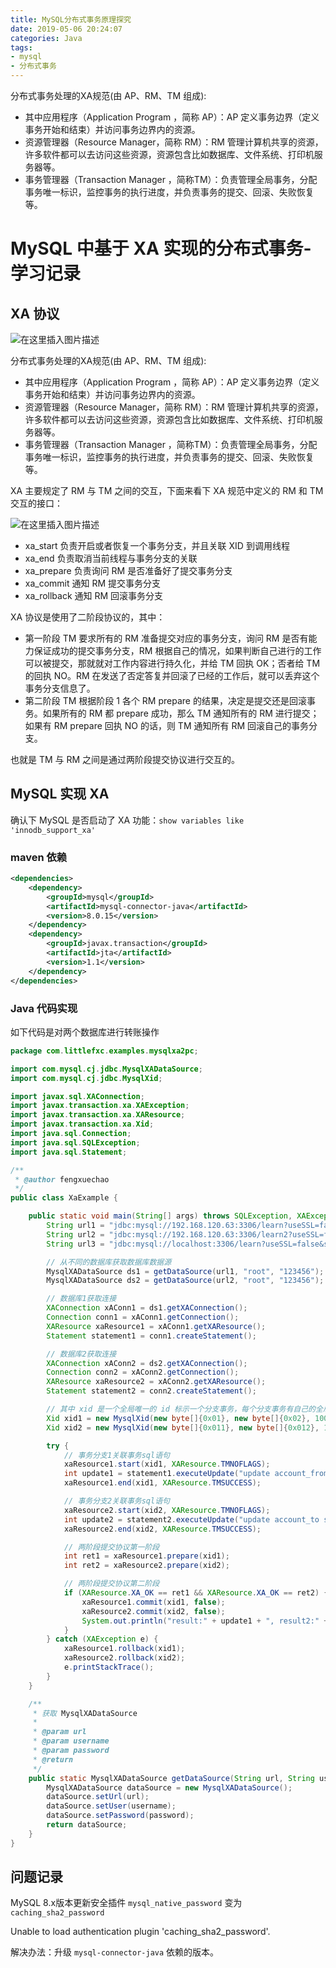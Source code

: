 ```yaml
---
title: MySQL分布式事务原理探究
date: 2019-05-06 20:24:07
categories: Java
tags:
- mysql
- 分布式事务
---
```


分布式事务处理的XA规范(由 AP、RM、TM 组成):

- 其中应用程序（Application Program ，简称 AP）：AP 定义事务边界（定义事务开始和结束）并访问事务边界内的资源。
- 资源管理器（Resource Manager，简称 RM）：RM 管理计算机共享的资源，许多软件都可以去访问这些资源，资源包含比如数据库、文件系统、打印机服务器等。
- 事务管理器（Transaction Manager ，简称TM）：负责管理全局事务，分配事务唯一标识，监控事务的执行进度，并负责事务的提交、回滚、失败恢复等。

<!-- more -->

# MySQL 中基于 XA 实现的分布式事务-学习记录

## XA 协议

![在这里插入图片描述](https://img-blog.csdnimg.cn/20190214135801720.png?x-oss-process=image/watermark,type_ZmFuZ3poZW5naGVpdGk,shadow_10,text_aHR0cHM6Ly9ibG9nLmNzZG4ubmV0L0xpdHRsZV9meGM=,size_16,color_FFFFFF,t_70)

分布式事务处理的XA规范(由 AP、RM、TM 组成):

- 其中应用程序（Application Program ，简称 AP）：AP 定义事务边界（定义事务开始和结束）并访问事务边界内的资源。
- 资源管理器（Resource Manager，简称 RM）：RM 管理计算机共享的资源，许多软件都可以去访问这些资源，资源包含比如数据库、文件系统、打印机服务器等。
- 事务管理器（Transaction Manager ，简称TM）：负责管理全局事务，分配事务唯一标识，监控事务的执行进度，并负责事务的提交、回滚、失败恢复等。

XA 主要规定了 RM 与 TM 之间的交互，下面来看下 XA 规范中定义的 RM 和 TM 交互的接口：

![在这里插入图片描述](https://img-blog.csdnimg.cn/2019021413581599.png?x-oss-process=image/watermark,type_ZmFuZ3poZW5naGVpdGk,shadow_10,text_aHR0cHM6Ly9ibG9nLmNzZG4ubmV0L0xpdHRsZV9meGM=,size_16,color_FFFFFF,t_70)

- xa_start 负责开启或者恢复一个事务分支，并且关联 XID 到调用线程
- xa_end 负责取消当前线程与事务分支的关联
- xa_prepare 负责询问 RM 是否准备好了提交事务分支
- xa_commit 通知 RM 提交事务分支
- xa_rollback 通知 RM 回滚事务分支

XA 协议是使用了二阶段协议的，其中：

- 第一阶段 TM 要求所有的 RM 准备提交对应的事务分支，询问 RM 是否有能力保证成功的提交事务分支，RM 根据自己的情况，如果判断自己进行的工作可以被提交，那就就对工作内容进行持久化，并给 TM 回执 OK；否者给 TM 的回执 NO。RM 在发送了否定答复并回滚了已经的工作后，就可以丢弃这个事务分支信息了。
- 第二阶段 TM 根据阶段 1 各个 RM prepare 的结果，决定是提交还是回滚事务。如果所有的 RM 都 prepare 成功，那么 TM 通知所有的 RM 进行提交；如果有 RM prepare 回执 NO 的话，则 TM 通知所有 RM 回滚自己的事务分支。

也就是 TM 与 RM 之间是通过两阶段提交协议进行交互的。

## MySQL 实现 XA

确认下 MySQL 是否启动了 XA 功能：`show variables like 'innodb_support_xa'`

### maven 依赖

```xml
<dependencies>
    <dependency>
        <groupId>mysql</groupId>
        <artifactId>mysql-connector-java</artifactId>
        <version>8.0.15</version>
    </dependency>
    <dependency>
        <groupId>javax.transaction</groupId>
        <artifactId>jta</artifactId>
        <version>1.1</version>
    </dependency>
</dependencies>
```

### Java 代码实现

如下代码是对两个数据库进行转账操作

```java
package com.littlefxc.examples.mysqlxa2pc;

import com.mysql.cj.jdbc.MysqlXADataSource;
import com.mysql.cj.jdbc.MysqlXid;

import javax.sql.XAConnection;
import javax.transaction.xa.XAException;
import javax.transaction.xa.XAResource;
import javax.transaction.xa.Xid;
import java.sql.Connection;
import java.sql.SQLException;
import java.sql.Statement;

/**
 * @author fengxuechao
 */
public class XaExample {

    public static void main(String[] args) throws SQLException, XAException {
        String url1 = "jdbc:mysql://192.168.120.63:3306/learn?useSSL=false&serverTimezone=UTC";
        String url2 = "jdbc:mysql://192.168.120.63:3306/learn2?useSSL=false&serverTimezone=UTC";
        String url3 = "jdbc:mysql://localhost:3306/learn?useSSL=false&serverTimezone=UTC";

        // 从不同的数据库获取数据库数据源
        MysqlXADataSource ds1 = getDataSource(url1, "root", "123456");
        MysqlXADataSource ds2 = getDataSource(url2, "root", "123456");

        // 数据库1获取连接
        XAConnection xAConn1 = ds1.getXAConnection();
        Connection conn1 = xAConn1.getConnection();
        XAResource xaResource1 = xAConn1.getXAResource();
        Statement statement1 = conn1.createStatement();

        // 数据库2获取连接
        XAConnection xAConn2 = ds2.getXAConnection();
        Connection conn2 = xAConn2.getConnection();
        XAResource xaResource2 = xAConn2.getXAResource();
        Statement statement2 = conn2.createStatement();

        // 其中 xid 是一个全局唯一的 id 标示一个分支事务，每个分支事务有自己的全局唯一的一个 id。
        Xid xid1 = new MysqlXid(new byte[]{0x01}, new byte[]{0x02}, 100);
        Xid xid2 = new MysqlXid(new byte[]{0x011}, new byte[]{0x012}, 100);

        try {
            // 事务分支1关联事务sql语句
            xaResource1.start(xid1, XAResource.TMNOFLAGS);
            int update1 = statement1.executeUpdate("update account_from set money = money - 0.5 where id = 1");
            xaResource1.end(xid1, XAResource.TMSUCCESS);

            // 事务分支2关联事务sql语句
            xaResource2.start(xid2, XAResource.TMNOFLAGS);
            int update2 = statement2.executeUpdate("update account_to set money = money + 0.5 where id = 1");
            xaResource2.end(xid2, XAResource.TMSUCCESS);

            // 两阶段提交协议第一阶段
            int ret1 = xaResource1.prepare(xid1);
            int ret2 = xaResource2.prepare(xid2);

            // 两阶段提交协议第二阶段
            if (XAResource.XA_OK == ret1 && XAResource.XA_OK == ret2) {
                xaResource1.commit(xid1, false);
                xaResource2.commit(xid2, false);
                System.out.println("result:" + update1 + ", result2:" + update2);
            }
        } catch (XAException e) {
            xaResource1.rollback(xid1);
            xaResource2.rollback(xid2);
            e.printStackTrace();
        }
    }

    /**
     * 获取 MysqlXADataSource
     *
     * @param url
     * @param username
     * @param password
     * @return
     */
    public static MysqlXADataSource getDataSource(String url, String username, String password) {
        MysqlXADataSource dataSource = new MysqlXADataSource();
        dataSource.setUrl(url);
        dataSource.setUser(username);
        dataSource.setPassword(password);
        return dataSource;
    }
}
```

## 问题记录

MySQL 8.x版本更新安全插件 `mysql_native_password` 变为 `caching_sha2_password`

Unable to load authentication plugin 'caching_sha2_password'.

解决办法：升级 `mysql-connector-java` 依赖的版本。